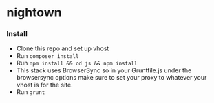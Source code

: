 # nightown

### Install
- Clone this repo and set up vhost
- Run `composer install`
- Run `npm install && cd js && npm install`
- This stack uses BrowserSync so in your Gruntfile.js under the browsersync options make sure to set your proxy to whatever your vhost is for the site.
- Run `grunt`
